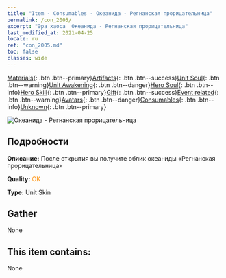 ```yaml
---
title: "Item - Consumables - Океанида - Регнанская прорицательница"
permalink: /con_2005/
excerpt: "Эра хаоса  Океанида - Регнанская прорицательница"
last_modified_at: 2021-04-25
locale: ru
ref: "con_2005.md"
toc: false
classes: wide
---
```

 [Materials](/ItemsRU/){: .btn .btn--primary}[Artifacts](/ItemsRU/Artifacts/){: .btn .btn--success}[Unit Soul](/ItemsRU/UnitSoul/){: .btn .btn--warning}[Unit Awakening](/ItemsRU/UnitAwakening/){: .btn .btn--danger}[Hero Soul](/ItemsRU/HeroSoul/){: .btn .btn--info}[Hero Skill](/ItemsRU/HeroSkill/){: .btn .btn--primary}[Gift](/ItemsRU/Gift/){: .btn .btn--success}[Event related](/ItemsRU/Events/){: .btn .btn--warning}[Avatars](/ItemsRU/Avatars/){: .btn .btn--danger}[Consumables](/ItemsRU/Consumables/){: .btn .btn--info}[Unknown](/ItemsRU/Unknown/){: .btn .btn--primary}

 ![Океанида - Регнанская прорицательница](/images/u/ti_haihoupifu2.jpg)

## Подробности
 **Описание:** После открытия вы получите облик океаниды «Регнанская прорицательница»

 **Quality:** <span style="color: #FF8C00">OK</span>

 **Type:** Unit Skin

## Gather

  None

## This item contains:

  None

